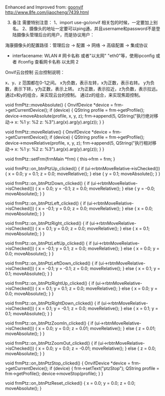 

Enhanced and Improved from: [goonvif](https://github.com/yakovlevdmv/goonvif)
http://www.8fe.com/jiaocheng/7439.html

3. 备注
需要特别注意：
1、import use-go/onvif 相关包的时候，一定要加上别名。
2、摄像头的地址一定要可以ping通，并且username和password不是登陆摄像头管理后台的用户，而是协议用户：

海康摄像头的配置路径：管理后台 -> 配置 -> 网络 -> 高级配置 -> 集成协议


 - interfacename: WLAN  # 网卡名称 或者"以太网" "eth0"等，使用ipconfig 或者 ifconfig 查看网卡名称   以太网 2


Onvif云台控制
云台控制说明：

x、y、z 范围都在0-1之间。
x为负数，表示左转，x为正数，表示右转。
y为负数，表示下转，y为正数，表示上转。
z为正数，表示拉近，z为负数，表示拉远。
通过x和y的组合，来实现云台的控制。
通过z的组合，来实现焦距控制。

void frmPtz::moveAbsolute()
{
    OnvifDevice *device = frm->getCurrentDevice();
    if (device) {
        QString profile = frm->getProfile();
        device->moveAbsolute(profile, x, y, z);
        frm->append(5, QString("执行绝对移动-> x: %1  y: %2  z: %3").arg(x).arg(y).arg(z));
    }
}

void frmPtz::moveRelative()
{
    OnvifDevice *device = frm->getCurrentDevice();
    if (device) {
        QString profile = frm->getProfile();
        device->moveRelative(profile, x, y, z);
        frm->append(5, QString("执行相对移动-> x: %1  y: %2  z: %3").arg(x).arg(y).arg(z));
    }
}

void frmPtz::setFrm(frmMain *frm)
{
    this->frm = frm;
}

void frmPtz::on_btnPtzUp_clicked()
{
    if (ui->rbtnMoveRelative->isChecked()) {
        x = 0.0;
        y = 0.1;
        z = 0.0;
        moveRelative();
    } else {
        y = 0.1;
        moveAbsolute();
    }
}

void frmPtz::on_btnPtzDown_clicked()
{
    if (ui->rbtnMoveRelative->isChecked()) {
        x = 0.0;
        y = -0.1;
        z = 0.0;
        moveRelative();
    } else {
        y = -0.0;
        moveAbsolute();
    }
}

void frmPtz::on_btnPtzLeft_clicked()
{
    if (ui->rbtnMoveRelative->isChecked()) {
        x = -0.1;
        y = 0.0;
        z = 0.0;
        moveRelative();
    } else {
        x = 0.0;
        moveAbsolute();
    }
}

void frmPtz::on_btnPtzRight_clicked()
{
    if (ui->rbtnMoveRelative->isChecked()) {
        x = 0.1;
        y = 0.0;
        z = 0.0;
        moveRelative();
    } else {
        x = 0.1;
        moveAbsolute();
    }
}

void frmPtz::on_btnPtzLeftUp_clicked()
{
    if (ui->rbtnMoveRelative->isChecked()) {
        x = -0.1;
        y = 0.1;
        z = 0.0;
        moveRelative();
    } else {
        x = 0.0;
        y = 0.0;
        moveAbsolute();
    }
}

void frmPtz::on_btnPtzLeftDown_clicked()
{
    if (ui->rbtnMoveRelative->isChecked()) {
        x = -0.1;
        y = -0.1;
        z = 0.0;
        moveRelative();
    } else {
        x = 0.1;
        y = 0.1;
        moveAbsolute();
    }
}

void frmPtz::on_btnPtzRightUp_clicked()
{
    if (ui->rbtnMoveRelative->isChecked()) {
        x = 0.1;
        y = 0.1;
        z = 0.0;
        moveRelative();
    } else {
        x = 0.0;
        y = 0.0;
        moveAbsolute();
    }
}

void frmPtz::on_btnPtzRightDown_clicked()
{
    if (ui->rbtnMoveRelative->isChecked()) {
        x = 0.1;
        y = -0.1;
        z = 0.0;
        moveRelative();
    } else {
        x = 0.1;
        y = 0.1;
        moveAbsolute();
    }
}

void frmPtz::on_btnPtzZoomIn_clicked()
{
    if (ui->rbtnMoveRelative->isChecked()) {
        x = 0.0;
        y = 0.0;
        z = 0.01;
        moveRelative();
    } else {
        z = 0.01;
        moveAbsolute();
    }
}

void frmPtz::on_btnPtzZoomOut_clicked()
{
    if (ui->rbtnMoveRelative->isChecked()) {
        x = 0.0;
        y = 0.0;
        z = -0.01;
        moveRelative();
    } else {
        z = 0.0;
        moveAbsolute();
    }
}

void frmPtz::on_btnPtzStop_clicked()
{
    OnvifDevice *device = frm->getCurrentDevice();
    if (device) {
        frm->setText("ptzStop");
        QString profile = frm->getProfile();
        device->moveStop(profile);
    }
}

void frmPtz::on_btnPtzReset_clicked()
{
    x = 0.0;
    y = 0.0;
    z = 0.0;
    moveAbsolute();
}
